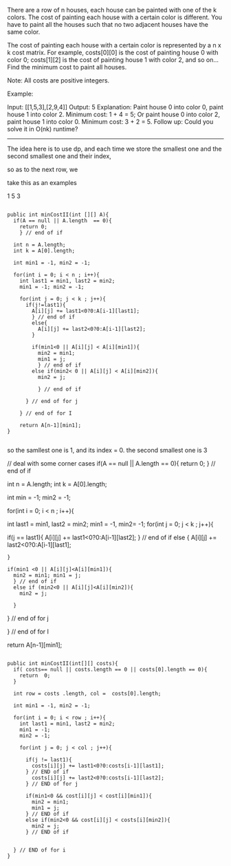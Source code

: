 There are a row of n houses, each house can be painted with one of the k colors. The cost of painting each house with a certain color is different. You have to paint all the houses such that no two adjacent houses have the same color.

The cost of painting each house with a certain color is represented by a n x k cost matrix. For example, costs[0][0] is the cost of painting house 0 with color 0; costs[1][2] is the cost of painting house 1 with color 2, and so on... Find the minimum cost to paint all houses.

Note:
All costs are positive integers.

Example:

Input: [[1,5,3],[2,9,4]]
Output: 5
Explanation: Paint house 0 into color 0, paint house 1 into color 2. Minimum cost: 1 + 4 = 5;
             Or paint house 0 into color 2, paint house 1 into color 0. Minimum cost: 3 + 2 = 5.
Follow up:
Could you solve it in O(nk) runtime?


---

The idea here is to use dp, and each time we store the smallest one and the second smallest one and their index,

so as to the next row, we


take this as an examples

1  5 3

```

public int minCostII(int [][] A){
  if(A == null || A.length  == 0){
    return 0;
    } // end of if

  int n = A.length;
  int k = A[0].length;

  int min1 = -1, min2 = -1;

  for(int i = 0; i < n ; i++){
    int last1 = min1, last2 = min2;
    min1 = -1; min2 = -1;

    for(int j = 0; j < k ; j++){
      if(j!=last1){
        A[i][j] += last1<0?0:A[i-1][last1];
        } // end of if
        else{
          A[i][j] += last2<0?0:A[i-1][last2];
        }

        if(min1<0 || A[i][j] < A[i][min1]){
          min2 = min1;
          min1 = j;
          } // end of if
        else if(min2< 0 || A[i][j] < A[i][min2]){
          min2 = j;

          } // end of if

      } // end of for j

    } // end of for I

    return A[n-1][min1];
}


```

so the samllest one is 1, and its index = 0. the second smallest one is 3

// deal with some corner cases
if(A == null || A.length == 0){
  return 0;
  } // end of if

int n = A.length;
int k = A[0].length;

int min = -1; min2 = -1;

for(int i = 0; i < n ; i++){

int last1 = min1, last2 = min2;
min1 = -1, min2= -1;
for(int j = 0; j < k ; j++){

  if(j == last1){
    A[i][j] += last1<0?0:A[i-1][last2];
    } // end of if
    else {
      A[i][j] += last2<0?0:A[i-1][last1];


    }

    if(min1 <0 || A[i][j]<A[i][min1]){
      min2 = min1; min1 = j;
      } // end of if
      else if (min2<0 || A[i][j]<A[i][min2]){
        min2 = j;

      }



  } // end of for j

  } // end of for I

return A[n-1][min1];



```

public int minCostII(int[][] costs){
  if( costs== null || costs.length == 0 || costs[0].length == 0){
    return  0;
  }

  int row = costs .length, col =  costs[0].length;

  int min1 = -1, min2 = -1;

  for(int i = 0; i < row ; i++){
    int last1 = min1, last2 = min2;
    min1 = -1;
    min2 = -1;

    for(int j = 0; j < col ; j++){

      if(j != last1){
        costs[i][j] += last1<0?0:costs[i-1][last1];
      } // END of if
        costs[i][j] += last2<0?0:costs[i-1][last2];
      } // END of for j

      if(min1<0 && cost[i][j] < cost[i][min1]){
        min2 = min1;
        min1 = j;
      } // END of if
      else if(min2<0 && cost[i][j] < costs[i][min2]){
        min2 = j;
      } // END of if


  } // END of for i
}


```
